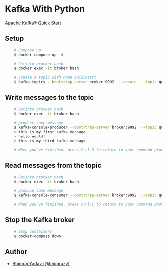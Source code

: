 # Kafka With Python
[Apache Kafka® Quick Start](https://developer.confluent.io/quickstart/kafka-docker/)
## Setup
```sh
    # Compose up
    $ docker-compose up -d

    # Getinto brocker bash
    $ docker exec -it broker bash

    # Create a topic with name quickstart
    $ kafka-topics --bootstrap-server broker:9092  --create  --topic quickstart

```
## Write messages to the topic
```sh
    # Getinto brocker bash
    $ docker exec -it broker bash

    # produce some message
    $ kafka-console-producer --bootstrap-server broker:9092  --topic quickstart
    > this is my first kafka message
    > hello world!
    > this is my third kafka message.

    # When you’ve finished, press Ctrl-D to return to your command prompt.

```
##  Read messages from the topic
```sh
    # Getinto brocker bash
    $ docker exec -it broker bash

    # produce some message
    $ kafka-console-consumer --bootstrap-server broker:9092  --topic quickstart --from-beginning

    # When you’ve finished, press Ctrl-C to return to your command prompt.

```
## Stop the Kafka broker
```sh
    # Stop containers
    $ docker-compose down
```
## Author
- [Bhimraj Yadav (@bhimrazy)](https://github.com/bhimrazy)